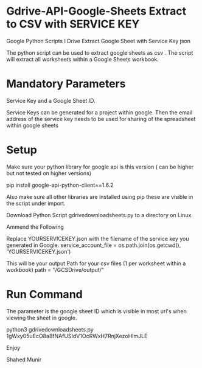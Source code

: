 # Gdrive-API-Google-Sheets Extract to CSV with SERVICE KEY
Google Python Scripts I Drive Extract Google Sheet with Service Key json

The python script can be used to extract google sheets as csv . The script will extract all worksheets within a Google Sheets workbook.

# Mandatory Parameters
Service Key and a Google Sheet ID.

Service Keys can be generated for a project within google. Then the email address of the service key needs to be used for sharing of
the spreadsheet within google sheets

# Setup

Make sure your python library for google api is this version ( can be higher but not tested on higher versions)

pip install google-api-python-client==1.6.2

Also make sure all other libraries are installed using pip these are visible in the script under import.

Download Python Script gdrivedownloadsheets.py to a directory on Linux.

Ammend the Following

Replace YOURSERVICEKEY.json with the filename of the service key you generated in Google.
service_account_file = os.path.join(os.getcwd(), 'YOURSERVICEKEY.json')

This will be your output Path for your csv files (1 per worksheet within a workbook)
path = "/GCSDrive/output/"

# Run Command

The parameter is the google sheet ID which is visible in most url's when viewing the sheet in google.

python3 gdrivedownloadsheets.py 1gWxy05uEcO8a8fNAfUSIdV1OcRWxH7RnjXezoHImJLE


Enjoy 

Shahed Munir
